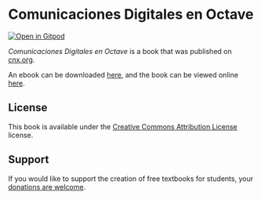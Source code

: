 # Comunicaciones Digitales en Octave

[![Open in Gitpod](https://gitpod.io/button/open-in-gitpod.svg)](https://gitpod.io/from-referrer/)

_Comunicaciones Digitales en Octave_ is a book that was published on [cnx.org](https://cnx.org/).

An ebook can be downloaded [here](https://github.com/cnx-user-books/cnxbook-comunicaciones-digitales-en-octave/releases/latest), and the book can be viewed online [here](https://github.com/cnx-user-books/cnxbook-comunicaciones-digitales-en-octave/releases/latest).

## License
This book is available under the [Creative Commons Attribution License](./LICENSE) license.

## Support
If you would like to support the creation of free textbooks for students, your [donations are welcome](https://riceconnect.rice.edu/donation/support-openstax-banner).
